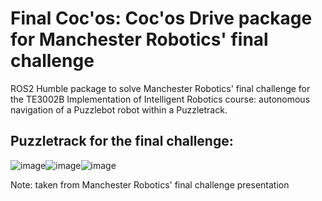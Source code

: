 # Final Coc'os: Coc'os Drive package for Manchester Robotics' final challenge
ROS2 Humble package to solve Manchester Robotics' final challenge for the TE3002B Implementation of Intelligent Robotics course: autonomous navigation of a Puzzlebot robot within a Puzzletrack.

## Puzzletrack for the final challenge:

![image](https://github.com/user-attachments/assets/e5ad608a-1737-429f-b6fd-e779b3e106b0)![image](https://github.com/user-attachments/assets/77b55dc9-e12e-4e7c-ab4f-848070b120af)![image](https://github.com/user-attachments/assets/e6b84972-9388-462e-a8b6-27e6f25ee427)

Note: taken from Manchester Robotics' final challenge presentation
